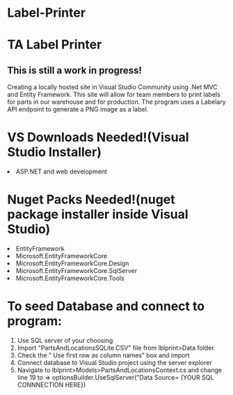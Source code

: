 # Label-Printer
<H1>TA Label Printer</H1>
<h2>This is still a work in progress!</h2>
Creating a locally hosted site in Visual Studio Community using .Net MVC and Entity Framework. This site will allow for team members to print labels for parts in our warehouse and for production. The program uses a Labelary API endpoint to generate a PNG image as a label. 

<h1>VS Downloads Needed!(Visual Studio Installer)</h1>
  <list>
  <li>
   ASP.NET and web development
  </li>
  </list>
<h1>Nuget Packs Needed!(nuget package installer inside Visual Studio)</h1>

<list>
  <li>
    EntityFramework
  </li>
  <li>
    Microsoft.EntityFrameworkCore
</li>
  <li>
    Microsoft.EntityFrameworkCore.Design
</li>
  <li>
     Microsoft.EntityFrameworkCore.SqlServer
</li>
  <li>
     Microsoft.EntityFrameworkCore.Tools
</li>
</list>
<h1>To seed Database and connect to program:</h1>
<ol>
  <li>
    Use SQL server of your choosing
  </li>
  <li>
    Import "PartsAndLocationsSQLite.CSV" file from lblprint>Data folder.
  </li>
  <li>
   Check the " Use first row as column names" box and import
  </li>
  <li>
    Connect database to Visual Studio project using the server explorer
  </li>
  <li>
    Navigate to lblprint>Models>PartsAndLocationsContext.cs and change line 19 to => optionsBuilder.UseSqlServer("Data Source= {YOUR SQL CONNNECTION HERE}) 
  </li>
</ol>
